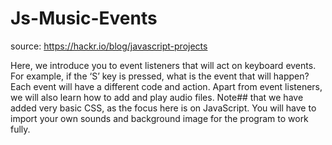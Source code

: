 # Js-Music-Events

source: https://hackr.io/blog/javascript-projects

Here, we introduce you to event listeners that will act on keyboard events.
For example, if the ‘S’ key is pressed, what is the event that will happen? Each event will have a different code and action. 
Apart from event listeners, we will also learn how to add and play audio files. 
Note## that we have added very basic CSS, as the focus here is on JavaScript. 
You will have to import your own sounds and background image for the program to work fully.
